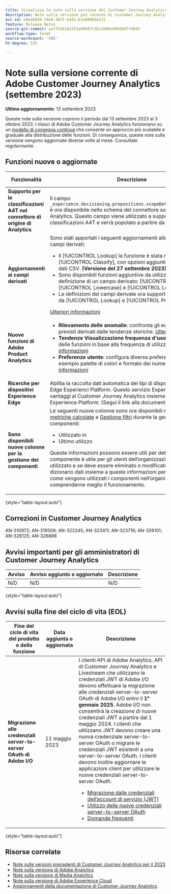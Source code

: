 ```yaml
---
title: Visualizza le note sulla versione del Customer Journey Analytics corrente
description: Note sulla versione più recente di Customer Journey Analytics
exl-id: e8eab856-34e0-4875-b441-b1e680b9e111
feature: Release Notes
source-git-commit: aa7f4361b1353a86b87c36c3d08e99ddb8ffd049
workflow-type: tm+mt
source-wordcount: '595'
ht-degree: 52%

---
```


# Note sulla versione corrente di Adobe Customer Journey Analytics (settembre 2023)

**Ultimo aggiornamento**: 13 settembre 2023

Queste note sulla versione coprono il periodo dal 13 settembre 2023 al 3 ottobre 2023. I rilasci di Adobe Customer Journey Analytics funzionano su un [modello di consegna continua](releases.md) che consente un approccio più scalabile e graduale alla distribuzione delle funzioni. Di conseguenza, queste note sulla versione vengono aggiornate diverse volte al mese. Consultale regolarmente.

## Funzioni nuove o aggiornate

| Funzionalità | Descrizione | [Avvio del rollout](releases.md) | [Disponibilità generale](releases.md) |
| ----------- | ---------- | ------- | ---- |
| **Supporto per le classificazioni A4T nel connettore di origine di Analytics** | Il campo `_experience.decisioning.propositions.scopeDetails.correlationID` è ora disponibile nello schema del connettore sorgente di Adobe Analytics. Questo campo viene utilizzato a supporto delle classificazioni A4T e verrà popolato a partire da settembre 2023. | | N/D | 12 settembre 2023 |
| **Aggiornamenti ai campi derivati** | Sono stati apportati i seguenti aggiornamenti alla funzionalità dei campi derivati:<ul><li>Il [!UICONTROL Lookup] la funzione è stata rinominata in [!UICONTROL Classify], con opzioni aggiuntive per caricare i dati CSV. **(Versione del 27 settembre 2023)**</li><li>Sono disponibili funzioni aggiuntive da utilizzare per la definizione di un campo derivato: [!UICONTROL Trim], [!UICONTROL Lowercase] e [!UICONTROL Lookup].</li><li>Le definizioni dei campi derivate ora supportano anche i campi da [!UICONTROL Lookup] e [!UICONTROL Profile] set di dati.</li></ul>[Ulteriori informazioni](/help/data-views/derived-fields/derived-fields.md) | N/D | 13 settembre 2023 |
| **Nuove funzioni di Adobe Product Analytics** | <ul><li>**Rilevamento delle anomalie**: confronta gli eventi con i valori previsti derivati dalle tendenze storiche. [Ulteriori informazioni](https://experienceleague.adobe.com/docs/analytics-platform/using/guided-analysis/trends/usage.html)</li><li>**Tendenze Visualizzazione frequenza d&#39;uso**: misura l’adozione delle funzioni in base alla frequenza di utilizzo. [Ulteriori informazioni](https://experienceleague.adobe.com/docs/analytics-platform/using/guided-analysis/trends/frequency.html)</li><li>**Preferenze utente**: configura diverse preferenze utente, ad esempio palette di colori e formato dei numeri. [Ulteriori informazioni](https://experienceleague.adobe.com/docs/analytics-platform/using/cja-workspace/user-preferences.html?lang=it)</li></ul> | N/D | 18 settembre 2023 |
| **Ricerche per dispositivi Experience Edge** | Abilita la raccolta dati automatica dei tipi di dispositivo tramite la rete Edge Experienci Platform. Questo servizio Experience Edge offre vantaggi al Customer Journey Analytics insieme ad altre app di Experience Platform. (Segui il link alla documentazione) | N/D | 27 settembre 2023 |
| **Sono disponibili nuove colonne per la gestione dei componenti** | Le seguenti nuove colonne sono ora disponibili nel [Gestione metriche calcolate](/help/components/calc-metrics/cm-workflow/cm-manager.md) e [Gestione filtri](/help/components/filters/manage-filters.md) durante la gestione dei componenti:<ul><li>Utilizzato in</li><li>Ultimo utilizzo</li></ul><p>Queste informazioni possono essere utili per determinare se un componente è utile per gli utenti dell’organizzazione, dove viene utilizzato e se deve essere eliminato o modificato. Puoi utilizzare il dizionario dati insieme a queste informazioni per tenere traccia di come vengono utilizzati i componenti nell’organizzazione e per comprenderne meglio il funzionamento.</p> | 20 settembre 2023 | 4 ottobre 2023 |

{style="table-layout:auto"}

## Correzioni in Customer Journey Analytics

AN-310972; AN-319509; AN-322245; AN-323411; AN-323719; AN-326101; AN-326125; AN-326888


## Avvisi importanti per gli amministratori di Customer Journey Analytics

| Avviso | Avviso aggiunto o aggiornato | Descrizione |
| --- | --- | --- |
| N/D | N/D | N/D |

{style="table-layout:auto"}

## Avvisi sulla fine del ciclo di vita (EOL)

| Fine del ciclo di vita del prodotto o della funzione | Data aggiunta o aggiornata | Descrizione |
| --- | --- | --- |
| **Migrazione alle credenziali server-to-server OAuth di Adobe I/O** | 11 maggio 2023 | I clienti API di Adobe Analytics, API di Customer Journey Analytics e Livestream che utilizzano le credenziali JWT di Adobe I/O devono effettuare la migrazione alle credenziali server-to-server OAuth di Adobe I/O entro il **1° gennaio 2025**. Adobe I/O non consentirà la creazione di nuove credenziali JWT a partire dal 1 maggio 2024. I clienti che utilizzano JWT devono creare una nuova credenziale server-to-server OAuth o migrare le credenziali JWT esistenti a una server-to-server OAuth. I clienti devono inoltre aggiornare le applicazioni client per utilizzare le nuove credenziali server-to-server OAuth. <ul><li>[Migrazione dalle credenziali dell’account di servizio (JWT)](https://developer.adobe.com/developer-console/docs/guides/authentication/ServerToServerAuthentication/migration/)</li><li>[Utilizzo delle nuove credenziali server-to-server OAuth](https://developer.adobe.com/developer-console/docs/guides/authentication/ServerToServerAuthentication/implementation/)</li><li>[Domande frequenti](https://developer.adobe.com/developer-console/docs/guides/authentication/ServerToServerAuthentication/faqs/)</li></ul> |

{style="table-layout:auto"}


## Risorse correlate

* [Note sulle versioni precedenti di Customer Journey Analytics per il 2023](/help/release-notes/2023.md)
* [Note sulla versione di Adobe Analytics](https://experienceleague.adobe.com/docs/analytics/release-notes/latest.html?lang=it)
* [Note sulla versione di Media Analytics](https://experienceleague.adobe.com/docs/media-analytics/using/additional-resources/release-notes.html?lang=it)
* [Note sulla versione di Adobe Experience Cloud](https://experienceleague.adobe.com/docs/release-notes/experience-cloud/current.html?lang=it)
* [Aggiornamenti della documentazione di Customer Journey Analytics](/help/release-notes/doc-changes.md)
